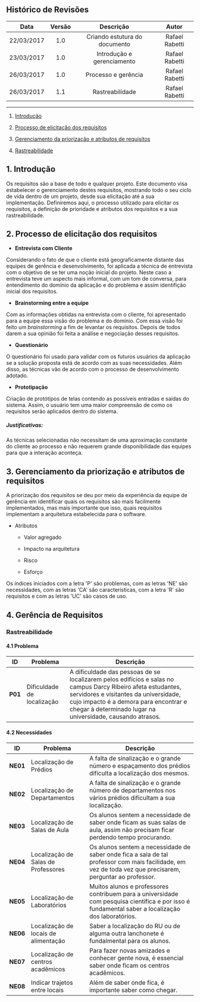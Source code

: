 ## Histórico de Revisões
| Data | Versão | Descrição | Autor |
|:----:|:------:|:---------:|:-----:|
|22/03/2017|1.0|Criando estutura do documento|Rafael Rabetti|
|23/03/2017|1.0|Introdução e gerenciamento |Rafael Rabetti|
|26/03/2017|1.0|Processo e gerência |Rafael Rabetti|
|26/03/2017|1.1|Rastreabilidade |Rafael Rabetti|


***

1. [Introdução](#1-introdução)

2. [Processo de elicitação dos requisitos](#2-processo-de-elicitação-dos-requisitos)

3. [Gerenciamento da priorização e atributos de requisitos](#3-gerenciamento-da-priorização-e-atributos-de-requisitos)

4. [Rastreabilidade](#4-rastreabilidade)

## 1. Introdução

Os requisitos são a base de todo e qualquer projeto. Este documento visa estabelecer o gerenciamento destes requisitos, mostrando todo o seu ciclo de vida dentro de um projeto, desde sua elicitação até a sua implementação. Definiremos aqui, o processo utilizado para elicitar os requisitos, a definição de prioridade e atributos dos requisitos e a sua rastreabilidade.

## 2. Processo de elicitação dos requisitos

* **Entrevista com Cliente**

 Considerando o fato de que o cliente está geograficamente distante das equipes de gerência e desenvolvimento, foi aplicada a técnica de entrevista com o objetivo de se ter uma noção inicial do projeto. Neste caso a entrevista teve um aspecto mais informal, com um tom de conversa, para entendimento do domínio da aplicação e do problema e assim identifição inicial dos requisitos.

* **Brainstorming entre a equipe**

 Com as informações obtidas na entrevista com o cliente, foi apresentado para a equipe essa visão do problema e do domínio. Com essa visão foi feito um *brainstorming* a fim de levantar os requisitos. Depois de todos darem a sua opinião foi feita a análise e negociação desses requisitos.
 
* **Questionário**

 O questionário foi usado para validar com os futuros usuários da aplicação se a solução proposta está de acordo com as suas necessidades. Além disso, as técnicas vão de acordo com o processo de desenvolvimento adotado.

* **Prototipação**

 Criação de  protótipos de telas contendo as possíveis entradas e saídas do sistema. Assim, o usuário tem uma maior compreensão de como os requisitos serão aplicados dentro do sistema. 

##### Justificativas:

As técnicas selecionadas não necessitam de uma aproximação constante do cliente ao processo e não requerem grande disponibilidade das equipes para que a interação aconteça.

## 3. Gerenciamento da priorização e atributos de requisitos

A priorização dos requisitos se deu por meio da experiência da equipe de gerência em identificar quais os requisitos são mais facilmente implementados, mas mais importante que isso, quais requisitos implementam a arquitetura estabelecida para o software.

* Atributos

   * Valor agregado

   * Impacto na arquitetura

   * Risco

   * Esforço

Os índices iniciados com a letra 'P' são problemas, com as letras 'NE' são necessidades, com as letras 'CA' são características, com a letra 'R' são requisitos e com as letras 'UC' são casos de uso. 

## 4. Gerência de Requisitos

###  Rastreabilidade

#### 4.1 Problema

| **ID**   | **Problema**     | **Descrição**|
|----------|-----------------|---------------|
| **P01** | Dificuldade de localização |A dificuldade das pessoas de se localizarem pelos edifícios e salas no campus Darcy Ribeiro afeta estudantes, servidores e visitantes da universidade, cujo impacto é a demora para encontrar e chegar à determinado lugar na universidade, causando atrasos.|

#### 4.2 Necessidades
| **ID**   | **Problema**     | **Descrição**|
|----------|-----------------|---------------|
|**NE01**|Localização de Prédios|A falta de sinalização e o grande número e espaçamento dos prédios dificulta a localização dos mesmos.|
|**NE02**|Localização de Departamentos|A falta de sinalização e o grande número de departamentos nos vários prédios dificultam a sua localização.|
|**NE03**|Localização de Salas de Aula|Os alunos sentem a necessidade de saber onde ficam as suas salas de aula, assim não precisam ficar perdendo tempo procurando.|
|**NE04**|Localização de Salas de Professores|Os alunos sentem a necessidade de saber onde fica a sala de tal professor com mais facilidade, em vez de toda vez que precisarem, perguntar ao professor.|
|**NE05**|Localização de Laboratórios|Muitos alunos e professores contribuem para a universidade com pesquisa científica e por isso é fundamental saber a localização dos laboratórios.|
|**NE06**|Localização de locais de alimentação|Saber a localização do RU ou de alguma outra lanchonete é fundalmental para os alunos.|
|**NE07**|Localização de centros acadêmicos|Para fazer novas amizades e conhecer gente nova, é essencial saber onde ficam os centros acadêmicos.|
|**NE08**|Indicar trajetos entre locais|Além de saber onde fica, é importante saber como chegar.|
